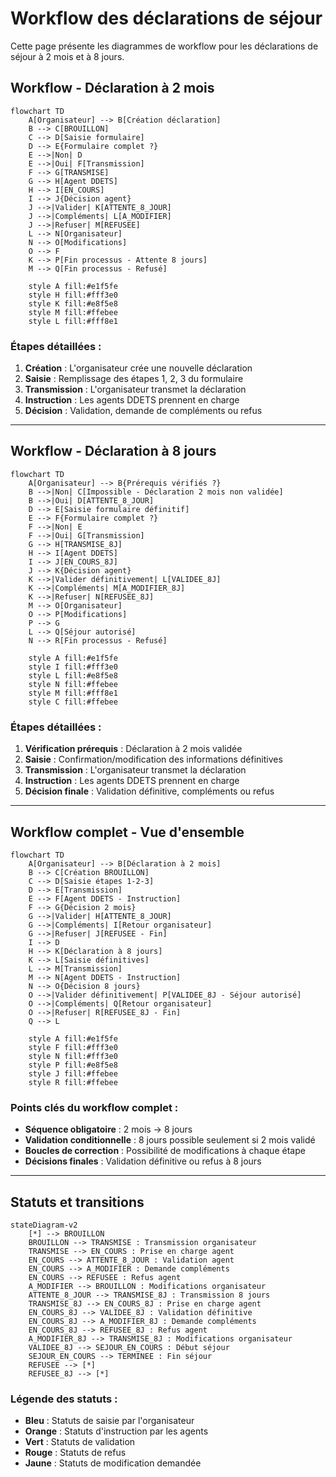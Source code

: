 # Workflow des déclarations de séjour

Cette page présente les diagrammes de workflow pour les déclarations de séjour à 2 mois et à 8 jours.

## Workflow - Déclaration à 2 mois

```mermaid
flowchart TD
    A[Organisateur] --> B[Création déclaration]
    B --> C[BROUILLON]
    C --> D[Saisie formulaire]
    D --> E{Formulaire complet ?}
    E -->|Non| D
    E -->|Oui| F[Transmission]
    F --> G[TRANSMISE]
    G --> H[Agent DDETS]
    H --> I[EN_COURS]
    I --> J{Décision agent}
    J -->|Valider| K[ATTENTE_8_JOUR]
    J -->|Compléments| L[A_MODIFIER]
    J -->|Refuser| M[REFUSEE]
    L --> N[Organisateur]
    N --> O[Modifications]
    O --> F
    K --> P[Fin processus - Attente 8 jours]
    M --> Q[Fin processus - Refusé]
    
    style A fill:#e1f5fe
    style H fill:#fff3e0
    style K fill:#e8f5e8
    style M fill:#ffebee
    style L fill:#fff8e1
```

### **Étapes détaillées :**

1. **Création** : L'organisateur crée une nouvelle déclaration
2. **Saisie** : Remplissage des étapes 1, 2, 3 du formulaire
3. **Transmission** : L'organisateur transmet la déclaration
4. **Instruction** : Les agents DDETS prennent en charge
5. **Décision** : Validation, demande de compléments ou refus

---

## Workflow - Déclaration à 8 jours

```mermaid
flowchart TD
    A[Organisateur] --> B{Prérequis vérifiés ?}
    B -->|Non| C[Impossible - Déclaration 2 mois non validée]
    B -->|Oui| D[ATTENTE_8_JOUR]
    D --> E[Saisie formulaire définitif]
    E --> F{Formulaire complet ?}
    F -->|Non| E
    F -->|Oui| G[Transmission]
    G --> H[TRANSMISE_8J]
    H --> I[Agent DDETS]
    I --> J[EN_COURS_8J]
    J --> K{Décision agent}
    K -->|Valider définitivement| L[VALIDEE_8J]
    K -->|Compléments| M[A_MODIFIER_8J]
    K -->|Refuser| N[REFUSEE_8J]
    M --> O[Organisateur]
    O --> P[Modifications]
    P --> G
    L --> Q[Séjour autorisé]
    N --> R[Fin processus - Refusé]
    
    style A fill:#e1f5fe
    style I fill:#fff3e0
    style L fill:#e8f5e8
    style N fill:#ffebee
    style M fill:#fff8e1
    style C fill:#ffebee
```

### **Étapes détaillées :**

1. **Vérification prérequis** : Déclaration à 2 mois validée
2. **Saisie** : Confirmation/modification des informations définitives
3. **Transmission** : L'organisateur transmet la déclaration
4. **Instruction** : Les agents DDETS prennent en charge
5. **Décision finale** : Validation définitive, compléments ou refus

---

## Workflow complet - Vue d'ensemble

```mermaid
flowchart TD
    A[Organisateur] --> B[Déclaration à 2 mois]
    B --> C[Création BROUILLON]
    C --> D[Saisie étapes 1-2-3]
    D --> E[Transmission]
    E --> F[Agent DDETS - Instruction]
    F --> G{Décision 2 mois}
    G -->|Valider| H[ATTENTE_8_JOUR]
    G -->|Compléments| I[Retour organisateur]
    G -->|Refuser| J[REFUSEE - Fin]
    I --> D
    H --> K[Déclaration à 8 jours]
    K --> L[Saisie définitives]
    L --> M[Transmission]
    M --> N[Agent DDETS - Instruction]
    N --> O{Décision 8 jours}
    O -->|Valider définitivement| P[VALIDEE_8J - Séjour autorisé]
    O -->|Compléments| Q[Retour organisateur]
    O -->|Refuser| R[REFUSEE_8J - Fin]
    Q --> L
    
    style A fill:#e1f5fe
    style F fill:#fff3e0
    style N fill:#fff3e0
    style P fill:#e8f5e8
    style J fill:#ffebee
    style R fill:#ffebee
```

### **Points clés du workflow complet :**

- **Séquence obligatoire** : 2 mois → 8 jours
- **Validation conditionnelle** : 8 jours possible seulement si 2 mois validé
- **Boucles de correction** : Possibilité de modifications à chaque étape
- **Décisions finales** : Validation définitive ou refus à 8 jours

---

## Statuts et transitions

```mermaid
stateDiagram-v2
    [*] --> BROUILLON
    BROUILLON --> TRANSMISE : Transmission organisateur
    TRANSMISE --> EN_COURS : Prise en charge agent
    EN_COURS --> ATTENTE_8_JOUR : Validation agent
    EN_COURS --> A_MODIFIER : Demande compléments
    EN_COURS --> REFUSEE : Refus agent
    A_MODIFIER --> BROUILLON : Modifications organisateur
    ATTENTE_8_JOUR --> TRANSMISE_8J : Transmission 8 jours
    TRANSMISE_8J --> EN_COURS_8J : Prise en charge agent
    EN_COURS_8J --> VALIDEE_8J : Validation définitive
    EN_COURS_8J --> A_MODIFIER_8J : Demande compléments
    EN_COURS_8J --> REFUSEE_8J : Refus agent
    A_MODIFIER_8J --> TRANSMISE_8J : Modifications organisateur
    VALIDEE_8J --> SEJOUR_EN_COURS : Début séjour
    SEJOUR_EN_COURS --> TERMINEE : Fin séjour
    REFUSEE --> [*]
    REFUSEE_8J --> [*]
```

### **Légende des statuts :**

- **Bleu** : Statuts de saisie par l'organisateur
- **Orange** : Statuts d'instruction par les agents
- **Vert** : Statuts de validation
- **Rouge** : Statuts de refus
- **Jaune** : Statuts de modification demandée 